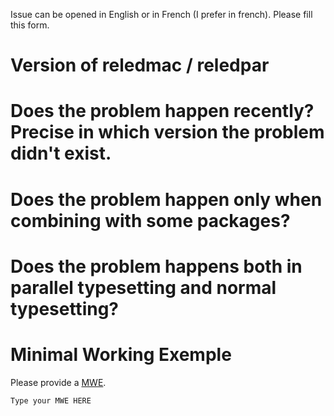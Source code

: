 Issue can be opened in English or in French (I prefer in french). Please fill this form.

# Version of reledmac / reledpar

# Does the problem happen recently? Precise in which version the problem didn't exist.

# Does the problem happen only when combining with some packages?

# Does the problem happens both in parallel typesetting and normal typesetting?

# Minimal Working Exemple

Please provide a [MWE](http://minimalbeispiel.de/mini-en.html). 

```` 
Type your MWE HERE
````
